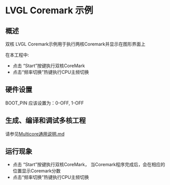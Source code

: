 # LVGL Coremark 示例

## 概述

双核 LVGL Coremark示例用于执行两核Coremark并显示在图形界面上

在本工程中:
 - 点击 “Start”按键执行双核CoreMark
 - 点击“频率切换”热键执行CPU主频切换

## 硬件设置

  BOOT_PIN 应该设置为：0-OFF, 1-OFF

## 生成、编译和调试多核工程

请参见[Multicore通用说明.md](../README.md)

## 运行现象

- 点击 “Start”按键执行双核CoreMark， 当Coremark程序完成后，会在相应的位置显示Coremark分数
- 点击“频率切换”热键执行CPU主频切换
